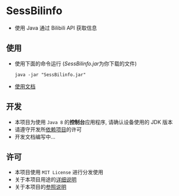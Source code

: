# SessBilinfo
- 使用 Java 通过 Bilibili API 获取信息

## 使用

- 使用下面的命令运行 (*SessBilinfo.jar*为你下载的文件)
  ```shell
  java -jar "SessBilinfo.jar"
  ```
- [使用文档](https://openbili.xhustudio.eu.org/usr/)

## 开发
- 本项目为使用 `Java 8` 的**控制台**应用程序, 请确认设备使用的 JDK 版本
- 请遵守开发所[依赖项目](NOTES.md#依赖项)的许可
- 开发文档编写中...

## 许可
- 本项目使用 `MIT License` 进行分发使用
- 关于本项目用途的[详细说明](NOTES.md#用途说明)
- 关于本项目的[参照说明](NOTES.md#参照项)
